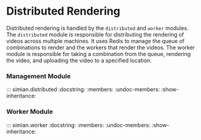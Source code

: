 # Distributed Rendering

Distributed rendering is handled by the `distributed` and `worker` modules. The `distributed` module is responsible for distributing the rendering of videos across multiple machines. It uses Redis to manage the queue of combinations to render and the workers that render the videos. The worker module is responsible for taking a combination from the queue, rendering the video, and uploading the video to a specified location.

### Management Module

::: simian.distributed
    :docstring:
    :members:
    :undoc-members:
    :show-inheritance:

### Worker Module

::: simian.worker
    :docstring:
    :members:
    :undoc-members:
    :show-inheritance: